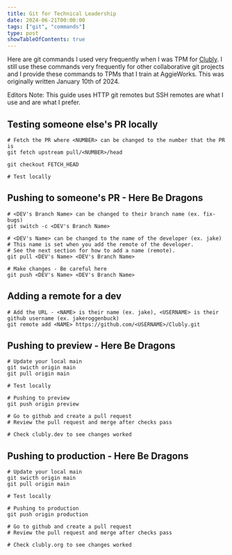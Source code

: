 ```yaml
---
title: Git for Technical Leadership
date: 2024-06-21T00:00:00
tags: ["git", "commands"]
type: post
showTableOfContents: true
---
```


Here are git commands I used very frequently when I was TPM for [Clubly](https://clubly.org). I still use these commands very frequently for other collaborative git projects and I provide these commands to TPMs that I train at AggieWorks. This was originally written January 10th of 2024.

Editors Note: This guide uses HTTP git remotes but SSH remotes are what I use and are what I prefer.

## Testing someone else's PR locally

```
# Fetch the PR where <NUMBER> can be changed to the number that the PR is
git fetch upstream pull/<NUMBER>/head

git checkout FETCH_HEAD

# Test locally
```

## Pushing to someone's PR - Here Be Dragons

```
# <DEV's Branch Name> can be changed to their branch name (ex. fix-bugs)
git switch -c <DEV's Branch Name>

# <DEV's Name> can be changed to the name of the developer (ex. jake)
# This name is set when you add the remote of the developer.
# See the next section for how to add a name (remote).
git pull <DEV's Name> <DEV's Branch Name>

# Make changes - Be careful here
git push <DEV's Name> <DEV's Branch Name>
```

## Adding a remote for a dev

```
# Add the URL - <NAME> is their name (ex. jake), <USERNAME> is their github username (ex. jakeroggenbuck)
git remote add <NAME> https://github.com/<USERNAME>/Clubly.git
```

## Pushing to preview - Here Be Dragons

```
# Update your local main
git swicth origin main
git pull origin main

# Test locally

# Pushing to preview
git push origin preview

# Go to github and create a pull request
# Review the pull request and merge after checks pass

# Check clubly.dev to see changes worked
```

## Pushing to production - Here Be Dragons

```
# Update your local main
git swicth origin main
git pull origin main

# Test locally

# Pushing to production
git push origin production

# Go to github and create a pull request
# Review the pull request and merge after checks pass

# Check clubly.org to see changes worked
```
